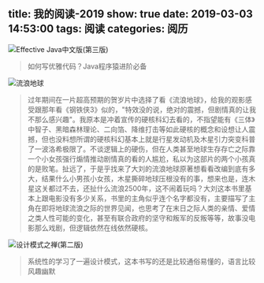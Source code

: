 title: 我的阅读-2019
show: true
date: 2019-03-03 14:53:00
tags: 阅读
categories: 阅历
---
![Effective Java中文版(第三版)](//img3.doubanio.com/lpic/s29957881.jpg)
> 如何写优雅代码？Java程序猿进阶必备

![流浪地球](//img3.doubanio.com/lpic/s5961934.jpg)
> 过年期间在一片超高预期的贺岁片中选择了看《流浪地球》，给我的观影感受跟那年看《钢铁侠3》似的，"特效没的说，绝对的震撼，但剧情真的让我不那么感兴趣"。我原本是冲着宣传的硬核科幻去看的，不指望能有《三体》中智子、黑暗森林理论、二向箔、降维打击等如此硬核的概念和设想让人震撼，但也没料想所谓的硬核科幻基本上就是行星发动机及木星引力突变科普了一波洛希极限了。不谈逻辑上的硬伤，但在人类甚至地球生存存亡之际靠一个小女孩强行煽情推动剧情真的看的人尴尬，私以为这部片的两个小孩真的是败笔。扯远了，于是乎找来了大刘的流浪地球原著想看看改编到底有多大，结果什么小男孩小女孩，木星撕碎地球压根没有的事，想来也是，连木星这关都过不去，还扯什么流浪2500年，这不闹着玩吗？大刘这本书里基本上跟电影没有多少关系，书里的主角似乎连个名字都没有，主要描写了主角在即将地球流浪之际的世界见闻，也思考了在末日之际人类的亲情、爱情之类人性可能的变化，甚至有联合政府的坚守和叛军的反叛等等，故事没电影那么戏剧，但逻辑依然在线依然硬核。

![设计模式之禅(第二版)](//img3.doubanio.com/lpic/s28026496.jpg)
> 系统性的学习了一遍设计模式，这本书写的还是比较通俗易懂的，语言比较风趣幽默

